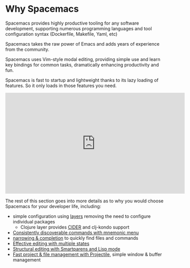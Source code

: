 # Why Spacemacs

Spacemacs provides highly productive tooling for any software development, supporting numerous programming languages and tool configuration syntax (Dockerfile, Makefile, Yaml, etc)

Spacemacs takes the raw power of Emacs and adds years of experience from the community.

Spacemacs uses Vim-style modal editing, providing simple use and learn key bindings for common tasks, dramatically enhancing productivity and fun.

Spacemacs is fast to startup and lightweight thanks to its lazy loading of features.  So it only loads in those features you need.

<p style="text-align:center">
<iframe width="560" height="315" src="https://www.youtube.com/embed/jMJ58Gcc1RI" title="YouTube video player" frameborder="0" allow="accelerometer; autoplay; clipboard-write; encrypted-media; gyroscope; picture-in-picture" allowfullscreen></iframe>
</p>

<!-- ![Spacemacs - Why?](images/spacemacs-why-website.png) -->

The rest of this section goes into more details as to why you would choose Spacemacs for your developer life, including:

* simple configuration using [layers](layers.md) removing the need to configure individual packages
    * Clojure layer provides [CIDER](https://docs.cider.mx/) and clj-kondo support
* [Consistently discoverable commands with mnemonic menu](mnemonic-menu.md)
* [narrowing & completion](helm.md) to quickly find files and commands
* [Effective editing with multiple states](states.md)
* [Structural editing with Smartparens and Lisp mode](structural-editing.md)
* [Fast project & file management with Projectile](project-file-navigation.md), simple window & buffer management
